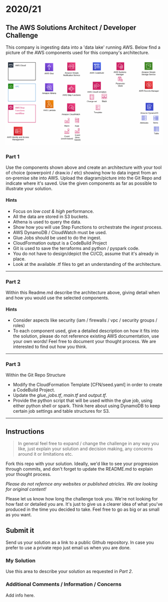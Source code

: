 # 2020/21

## The AWS Solutions Architect / Developer Challenge

This company is ingesting data into a 'data lake' running AWS. Below find a picture of the AWS components used for this company's architecture. 

![AWS-COMPONENTS](/media/awscp.png)

### Part 1
Use the components shown above and create an architecture with your tool of choice (powerpoint / draw.io / etc) showing how to data ingest from an on-premise site into AWS. Upload the diagram/picture into the Git Repo and indicate where it's saved. Use the given components as far as possible to illustrate your solution.

#### Hints
* Focus on *low cost & high* performance.
* All the data are stored in S3 buckets.
* Athena is used to query the data.
* Show how you will use Step Functions to orchestrate the *ingest* process.
* AWS DynamoDB / CloudWatch must be used.
* Glue Jobs should be used to do the ingest.
* CloudFormation output is a CodeBuild Project
* Git is used to save the terraforms and python / pyspark code.
* You do not have to design/depict the CI/CD, assume that it's already in place.
* Look at the available .tf files to get an understanding of the architecture.
___

### Part 2
Within this Readme.md describe the architecture above, giving detail when and how you would use the selected components.
#### Hints
* Consider aspects like security (iam / firewalls / vpc / security groups / roles)
* To each component used, give a detailed description on how it fits into the solution, please do not reference existing AWS documentation, use your own words! Feel free to document your thought process. We are interested to find out how you think.
___

### Part 3
Within the Git Repo Structure
* Modify the CloudFormation Template [CFN/seed.yaml] in order to create a CodeBuild Project.
* Update the _glue_jobs.tf_, _main.tf_ and _output.tf_. 
* Provide the python script that will be used within the glue job, using either python shell or spark. Think here about using DynamoDB to keep certain job settings and table structures for S3.
___

## Instructions

> In general feel free to expand / change the challenge in any way you like, just explain your solution and decision making, any concerns around it or limitations etc.

Fork this repo with your solution. Ideally, we'd like to see your progression through commits, and don't forget to update the README.md to explain your thought process.

*Please do not refernce any websites or published atricles. We are looking for original content!*

Please let us know how long the challenge took you. We're not looking for how fast or detailed you are. It's just to give us a clearer idea of what you've produced in the time you decided to take. Feel free to go as big or as small as you want.

## Submit it

Send us your solution as a link to a public Github repository. In case you prefer to use a private repo just email us when you are done. 

### My Solution 
Use this area to describe your solution as requested in *_Part 2_*. 


### Additional Comments / Information / Concerns
Add info here.
